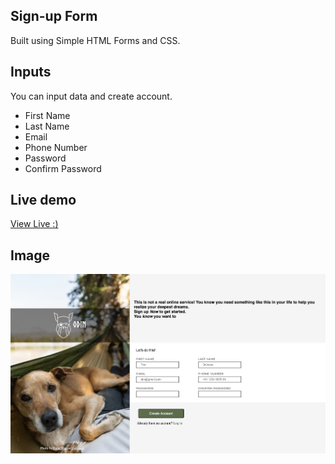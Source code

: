 ## Sign-up Form

Built using Simple HTML Forms and CSS.

## Inputs

You can input data and create account.
- First Name
- Last Name
- Email
- Phone Number
- Password
- Confirm Password

## Live demo

[ View Live  :)](https://gmarav05.github.io/Sign-up-Form/)
 
 ## Image

 ![](assets/image.png)